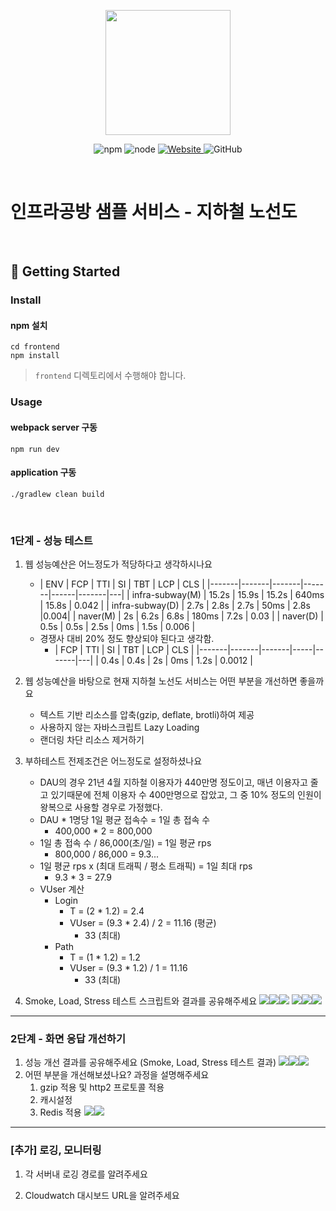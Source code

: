 <p align="center">
    <img width="200px;" src="https://raw.githubusercontent.com/woowacourse/atdd-subway-admin-frontend/master/images/main_logo.png"/>
</p>
<p align="center">
  <img alt="npm" src="https://img.shields.io/badge/npm-%3E%3D%205.5.0-blue">
  <img alt="node" src="https://img.shields.io/badge/node-%3E%3D%209.3.0-blue">
  <a href="https://edu.nextstep.camp/c/R89PYi5H" alt="nextstep atdd">
    <img alt="Website" src="https://img.shields.io/website?url=https%3A%2F%2Fedu.nextstep.camp%2Fc%2FR89PYi5H">
  </a>
  <img alt="GitHub" src="https://img.shields.io/github/license/next-step/atdd-subway-service">
</p>

<br>

# 인프라공방 샘플 서비스 - 지하철 노선도

<br>

## 🚀 Getting Started

### Install

#### npm 설치

```
cd frontend
npm install
```

> `frontend` 디렉토리에서 수행해야 합니다.

### Usage

#### webpack server 구동

```
npm run dev
```

#### application 구동

```
./gradlew clean build
```

<br>

### 1단계 - 성능 테스트

1. 웹 성능예산은 어느정도가 적당하다고 생각하시나요
    * | ENV             | FCP   | TTI   | SI    | TBT   | LCP  | CLS   |
                                                                                   |-------|-------|-------|-------|------|-------|---|
      | infra-subway(M) | 15.2s | 15.9s | 15.2s | 640ms | 15.8s | 0.042 |
      | infra-subway(D) | 2.7s  | 2.8s  | 2.7s  | 50ms  | 2.8s |0.004|
      | naver(M)          | 2s    | 6.2s  | 6.8s  | 180ms | 7.2s | 0.03    |
      | naver(D)          | 0.5s  | 0.5s  | 2.5s  | 0ms   | 1.5s | 0.006    |
    * 경쟁사 대비 20% 정도 향상되야 된다고 생각함.
        * | FCP  | TTI   | SI    | TBT   | LCP | CLS   |
                                                                                                                                         |-------|-------|-------|-----|-------|---|
          | 0.4s | 0.4s | 2s | 0ms | 1.2s | 0.0012 |

2. 웹 성능예산을 바탕으로 현재 지하철 노선도 서비스는 어떤 부분을 개선하면 좋을까요
    * 텍스트 기반 리소스를 압축(gzip, deflate, brotli)하여 제공
    * 사용하지 않는 자바스크립트 Lazy Loading
    * 랜더링 차단 리소스 제거하기

3. 부하테스트 전제조건은 어느정도로 설정하셨나요
    * DAU의 경우 21년 4월 지하철 이용자가 440만명 정도이고, 매년 이용자고 줄고 있기때문에 전체 이용자 수 400만명으로 잡았고, 그 중 10% 정도의 인원이 왕복으로 사용할 경우로 가정했다.
    * DAU * 1명당 1일 평균 접속수 = 1일 총 접속 수
        * 400,000 * 2 = 800,000
    * 1일 총 접속 수 / 86,000(초/일) = 1일 평균 rps
        * 800,000 / 86,000 = 9.3...
    * 1일 평균 rps x (최대 트래픽 / 평소 트래픽) = 1일 최대 rps
        * 9.3 * 3 = 27.9
    * VUser 계산
        * Login
            * T = (2 * 1.2) = 2.4
            * VUser = (9.3 * 2.4) / 2 = 11.16 (평균)
                * 33 (최대)
        * Path
            * T = (1 * 1.2) = 1.2
            * VUser = (9.3 * 1.2) / 1 = 11.16
                * 33 (최대)

4. Smoke, Load, Stress 테스트 스크립트와 결과를 공유해주세요
   ![](k6test/line/line_load_test.png)![](k6test/line/line_smoke_test.png)![](k6test/line/line_stress_test.png)
   ![](k6test/login/before/login_load_test.png)![](k6test/login/before/login_smoke_test.png)![](k6test/login/before/login_stress_test.png)

---

### 2단계 - 화면 응답 개선하기

1. 성능 개선 결과를 공유해주세요 (Smoke, Load, Stress 테스트 결과)
   ![](k6test/login/after/line_smoke_test.png)![](k6test/login/after/login_load_test.png)![](k6test/login/after/login_stress_test.png)
2. 어떤 부분을 개선해보셨나요? 과정을 설명해주세요
    1. gzip 적용 및 http2 프로토콜 적용
    2. 캐시설정
    3. Redis 적용
       ![](k6test/login/after/gzip.png)![](k6test/login/after/http2.png)

---

### [추가] 로깅, 모니터링

1. 각 서버내 로깅 경로를 알려주세요

2. Cloudwatch 대시보드 URL을 알려주세요
